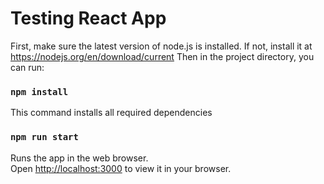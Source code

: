 # Testing React App
First, make sure the latest version of node.js is installed. 
If not, install it at https://nodejs.org/en/download/current
Then in the project directory, you can run:

### `npm install`

This command installs all required dependencies

### `npm run start`

Runs the app in the web browser.\
Open [http://localhost:3000](http://localhost:3000) to view it in your browser.

